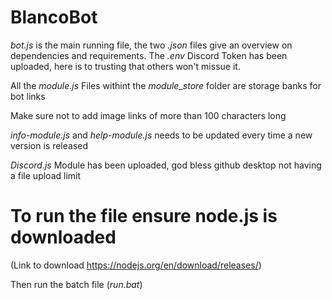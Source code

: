 # BlancoBot

_bot.js_ is the main running file, the two _.json_ files give an overview on dependencies and requirements. 
The _.env_ Discord Token has been uploaded, here is to trusting that others won't missue it.

All the _module.js_ Files withint the _module_store_ folder are storage banks for bot links

Make sure not to add image links of more than 100 characters long

_info-module.js_ and _help-module.js_ needs to be updated every time a new version is released

_Discord.js_ Module has been uploaded, god bless github desktop not having a file upload limit

# To run the file ensure node.js is downloaded 
(Link to download https://nodejs.org/en/download/releases/)

Then run the batch file (_run.bat_)

